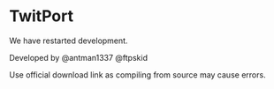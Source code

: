 # TwitPort

We have restarted development.

Developed by @antman1337 @ftpskid

Use official download link as compiling from source may cause errors.
